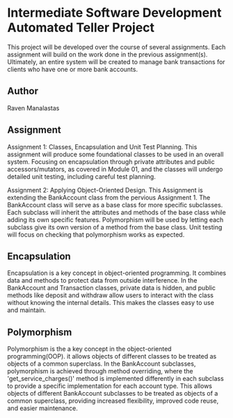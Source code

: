 # Intermediate Software Development Automated Teller Project
This project will be developed over the course of several assignments.  Each 
assignment will build on the work done in the previous assignment(s).  Ultimately, 
an entire system will be created to manage bank transactions for clients who 
have one or more bank accounts.

## Author
Raven Manalastas

## Assignment
Assignment 1: Classes, Encapsulation and Unit Test Planning. 
This assignment will produce some foundational classes to be used in an overall system. 
Focusing on encapsulation through private attributes and public accessors/mutators, as covered in Module 01, 
and the classes will undergo detailed unit testing, including careful test planning.

Assignment 2: Applying Object-Oriented Design.
This Assignment is extending the BankAccount class from the pervious Assignment 1. 
The BankAccount class will serve as a base class for more specific subclasses. 
Each subclass will inherit the attributes and methods of the base class while adding its own specific features. 
Polymorphism will be used by letting each subclass give its own version of a method from the base class. 
Unit testing will focus on checking that polymorphism works as expected.

## Encapsulation
Encapsulation is a key concept in object-oriented programming. 
It combines data and methods to protect data from outside interference. 
In the BankAccount and Transaction classes, private data is hidden, and public methods like deposit and withdraw 
allow users to interact with the class without knowing the internal details. This makes the classes easy to use and maintain.

## Polymorphism
Polymorphism is the a key concept in the object-oriented programming(OOP).
it allows objects of different classes to be treated as objects of a common superclass.
In the BankAccount subclasses, polymorphism is achieved through method overriding, 
where the 'get_service_charges()' method is implemented differently in each subclass 
to provide a specific implementation for each account type.
This allows objects of different BankAccount subclasses to be treated as objects of a common superclass, 
providing increased flexibility, improved code reuse, and easier maintenance.